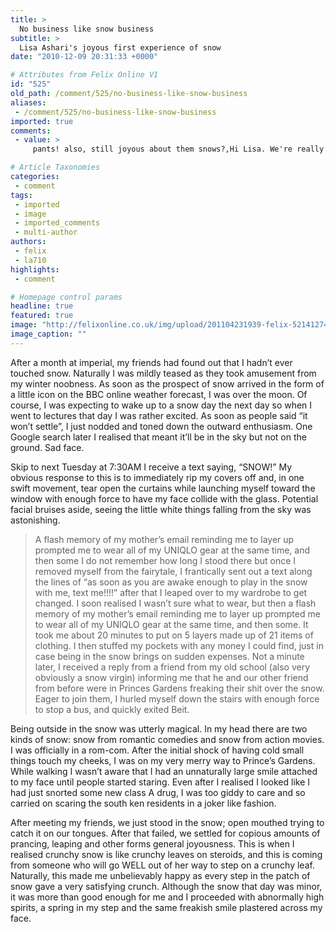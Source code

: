 ```yaml
---
title: >
  No business like snow business
subtitle: >
  Lisa Ashari's joyous first experience of snow
date: "2010-12-09 20:31:33 +0000"

# Attributes from Felix Online V1
id: "525"
old_path: /comment/525/no-business-like-snow-business
aliases:
 - /comment/525/no-business-like-snow-business
imported: true
comments:
 - value: >
     pants! also, still joyous about them snows?,Hi Lisa. We're really pleased you used our photo with your article, and thanks for the credit. Be joyous, it's a good way...,That's a mold-breaker. Great tihnikng!,P7jzVw <a href="http://hcvvjupmfjgo.com/">hcvvjupmfjgo</a>, <a href="http://www.get-autoinsurance.com/">auto insurance</a> 66132 <a href="http://www.cheapautoinsurancehere.com/">florida auto insurance</a> 643

# Article Taxonomies
categories:
 - comment
tags:
 - imported
 - image
 - imported_comments
 - multi-author
authors:
 - felix
 - la710
highlights:
 - comment

# Homepage control params
headline: true
featured: true
image: "http://felixonline.co.uk/img/upload/201104231939-felix-5214127497_3c2de2f081_b.jpeg"
image_caption: ""
---
```


After a month at imperial, my friends had found out that I hadn’t ever touched snow. Naturally I was mildly teased as they took amusement from my winter noobness. As soon as the prospect of snow arrived in the form of a little icon on the BBC online weather forecast, I was over the moon. Of course, I was expecting to wake up to a snow day the next day so when I went to lectures that day I was rather excited. As soon as people said “it won’t settle”, I just nodded and toned down the outward enthusiasm. One Google search later I realised that meant it’ll be in the sky but not on the ground. Sad face.

Skip to next Tuesday at 7:30AM I receive a text saying, “SNOW!” My obvious response to this is to immediately rip my covers off and, in one swift movement, tear open the curtains while launching myself toward the window with enough force to have my face collide with the glass. Potential facial bruises aside, seeing the little white things falling from the sky was astonishing.
> A flash memory of my mother’s email reminding me to layer up prompted me to wear all of my UNIQLO gear at the same time, and then some
I do not remember how long I stood there but once I removed myself from the fairytale, I frantically sent out a text along the lines of “as soon as you are awake enough to play in the snow with me, text me!!!!” after that I leaped over to my wardrobe to get changed. I soon realised I wasn’t sure what to wear, but then a flash memory of my mother’s email reminding me to layer up prompted me to wear all of my UNIQLO gear at the same time, and then some. It took me about 20 minutes to put on 5 layers made up of 21 items of clothing. I then stuffed my pockets with any money I could find, just in case being in the snow brings on sudden expenses. Not a minute later, I received a reply from a friend from my old school (also very obviously a snow virgin) informing me that he and our other friend from before were in Princes Gardens freaking their shit over the snow. Eager to join them, I hurled myself down the stairs with enough force to stop a bus, and quickly exited Beit.

Being outside in the snow was utterly magical. In my head there are two kinds of snow: snow from romantic comedies and snow from action movies. I was officially in a rom-com. After the initial shock of having cold small things touch my cheeks, I was on my very merry way to Prince’s Gardens. While walking I wasn’t aware that I had an unnaturally large smile attached to my face until people started staring. Even after I realised I looked like I had just snorted some new class A drug, I was too giddy to care and so carried on scaring the south ken residents in a joker like fashion.

After meeting my friends, we just stood in the snow; open mouthed trying to catch it on our tongues. After that failed, we settled for copious amounts of prancing, leaping and other forms general joyousness. This is when I realised crunchy snow is like crunchy leaves on steroids, and this is coming from someone who will go WELL out of her way to step on a crunchy leaf. Naturally, this made me unbelievably happy as every step in the patch of snow gave a very satisfying crunch. Although the snow that day was minor, it was more than good enough for me and I proceeded with abnormally high spirits, a spring in my step and the same freakish smile plastered across my face.
